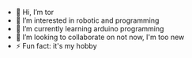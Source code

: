- 👋 Hi, I’m tor
- 👀 I’m interested in robotic and programming
- 🌱 I’m currently learning arduino programming
- 💞️ I’m looking to collaborate on not now, I'm too new
- ⚡ Fun fact: it's my hobby
